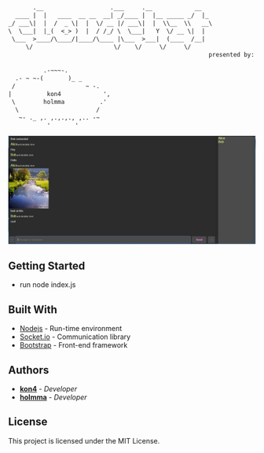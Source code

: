 ```

       .__                   .___     .__            __   
  ____ |  |   ____  __ __  __| _/____ |  |__ _____ _/  |_ 
_/ ___\|  |  /  _ \|  |  \/ __ |/ ___\|  |  \\__  \\   __\
\  \___|  |_(  <_> )  |  / /_/ \  \___|   Y  \/ __ \|  |  
 \___  >____/\____/|____/\____ |\___  >___|  (____  /__|  
     \/                       \/    \/     \/     \/      
                                                         presented by:

          .-~~~-.
  .- ~ ~-(       )_ _
 /                    ~ -.
|          kon4            ',
 \        holmma          .'
  \                      /
   ~- ._ ,. ,.,.,., ,.. -~
           '       '        
```
![cloudchat](https://github.com/eightfour/Cloudchat/blob/master/media/cloudchat.jpg)
## Getting Started

* run node index.js

## Built With

* [Nodejs](https://nodejs.org/) - Run-time environment
* [Socket.io](https://socket.io) - Communication library
* [Bootstrap](https://getbootstrap.com/) - Front-end framework

## Authors

* **[kon4](https://github.com/eightfour)** - *Developer*
* **[holmma](https://github.com/holmma)** - *Developer*

## License

This project is licensed under the MIT License.